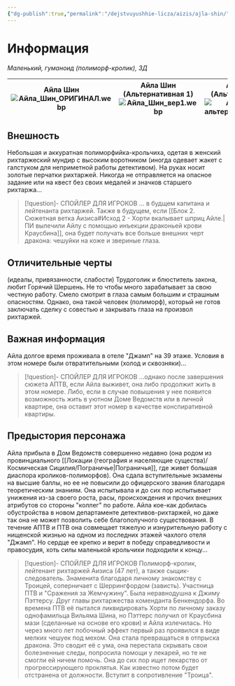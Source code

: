 ```yaml
---
{"dg-publish":true,"permalink":"/dejstvuyushhie-licza/aizis/ajla-shin/","dgPassFrontmatter":true}
---
```


# Информация

*Маленький, гуманоид (полиморф-кролик), ЗД* 

| Айла Шин<br>![Айла_Шин_ОРИГИНАЛ.webp](/img/user/%D0%98%D0%B7%D0%BE%D0%B1%D1%80%D0%B0%D0%B6%D0%B5%D0%BD%D0%B8%D1%8F/%D0%90%D0%B9%D0%BB%D0%B0_%D0%A8%D0%B8%D0%BD_%D0%9E%D0%A0%D0%98%D0%93%D0%98%D0%9D%D0%90%D0%9B.webp) | Айла Шин (Альтернативная 1)<br>![Айла_Шин_вер1.webp](/img/user/%D0%98%D0%B7%D0%BE%D0%B1%D1%80%D0%B0%D0%B6%D0%B5%D0%BD%D0%B8%D1%8F/%D0%90%D0%B9%D0%BB%D0%B0_%D0%A8%D0%B8%D0%BD_%D0%B2%D0%B5%D1%801.webp)<br> | Айла Шин (Альтернативая 2)<br>![Айла-Шин-альтернатива-3.webp](/img/user/%D0%98%D0%B7%D0%BE%D0%B1%D1%80%D0%B0%D0%B6%D0%B5%D0%BD%D0%B8%D1%8F/%D0%90%D0%B9%D0%BB%D0%B0-%D0%A8%D0%B8%D0%BD-%D0%B0%D0%BB%D1%8C%D1%82%D0%B5%D1%80%D0%BD%D0%B0%D1%82%D0%B8%D0%B2%D0%B0-3.webp) |
| -------------------------------------- | ---------------------------------------------------------- | --------------------------------------------------------------- |
## Внешность
Небольшая и аккуратная полиморфийка-крольчиха, одетая в женский рихтаржеский мундир с высоким воротником (иногда одевает жакет с галстуком для неприметной работы детективом). На руках носит золотые перчатки рихтаржей. Никогда не отправляется на опасное задание или на квест без своих медалей и значков старшего рихтаржа...
> [!question]- СПОЙЛЕР ДЛЯ ИГРОКОВ
> ... в будщем капитана и лейтенанта рихтаржей.
> Также в будущем, если [[Блок 2. Сюжетная ветка Аизиса#Исход 2 - Хорти вкалывает шприц Айле.\|ПИ вылечили Айлу с помощью инъекции драконьей крови Краусбина]], она будет получать все больше внешних черт дракона: чешуйки на коже и звериные глаза.

## Отличительные черты
(идеалы, привязанности, слабости)
Трудоголик и блюститель закона, любит Горячий Шершень. Не то чтобы много зарабатывает за свою честную работу.
Смело смотрит в глаза самым большим и страшным опасностям.
Однако, она такой человек (полиморф), который не готов заключать сделку с совестью и закрывать глаза на произвол рихтаржей.

## Важная информация
Айла долгое время проживала в отеле "Джамп" на 39 этаже. Условия в этом номере были отвратительными (холод и сквозняки)...

> [!question]- СПОЙЛЕР ДЛЯ ИГРОКОВ
> ...однако после завершения сюжета АПТВ, если Айла выживет, она либо продолжит жить в этом номере. Либо, если в случае повышения у нее появится возможность жить в уютном Доме Ведомств или в личной квартире, она оставит этот номер в качестве конспиративной квартиры.

## Предыстория персонажа
Айла прибыла в Дом Ведомств совершенно недавно (она родом из провинциального [[Локации (география и населяющие существа)/Космическая Сицилия/Пограничье\|Пограничья]], где живет большая диаспора кроликов-полиморфов). Она сдала вступительные экзамены на высшие баллы, но ее не повысили до офицерского звания благодаря теоретическим знаниям. Она испытывала и до сих пор испытывает унижения из-за своего роста, расы, происхождения и прочих внешних атрибутов со стороны "коллег" по работе.
Айла кое-как добилась обустройства в новом департаменте детективов-рихтаржей, но даже так она не может позволить себе благополучного существования. В течение АПТВ и ПТВ она совмещает тяжелую и изнурительную работу с нищенской жизнью на одном из последних этажей чахлого отеля "Джамп". Но сердце ее крепко и верит в победу справедливости и правосудия, хоть силы маленькой крольчихи подходили к концу...

> [!question]- СПОЙЛЕР ДЛЯ ИГРОКОВ
> Полиморф-кролик, лейтенант рихтаржей Аизиса (47 лет), а также сыщик-следователь. Знаменита благодаря личному знакомству с Троицей, соперничает с Шеррингфордом (зависть). Участница ПТВ и "Сражения за Жемчужину". Была неравнодушна к Джиму Пэттерсу. Друг главы рихтаржества коменданта Бенкендорфа. Во времена ПТВ её пытался ликвидировать Хорти по личному заказу однофамильца Вильяма Шина, но Пэттерс получил от Краусбина мази (сделанные на основе его крови) и Айла излечилась. Но через много лет побочный эффект первый раз проявился в виде мелких чешуек под мехом. Она стала превращаться в отпрыска дракона. Это сводит её с ума, она перестала скрывать свои болезненные следы, попросила помощи у лекарей, но те не смогли ей ничем помочь. Она до сих пор ищет лекарство от прогрессирующего проклятья. Как известно потом будет отстранена от должности. Вступит в сопротивление "Троица". 